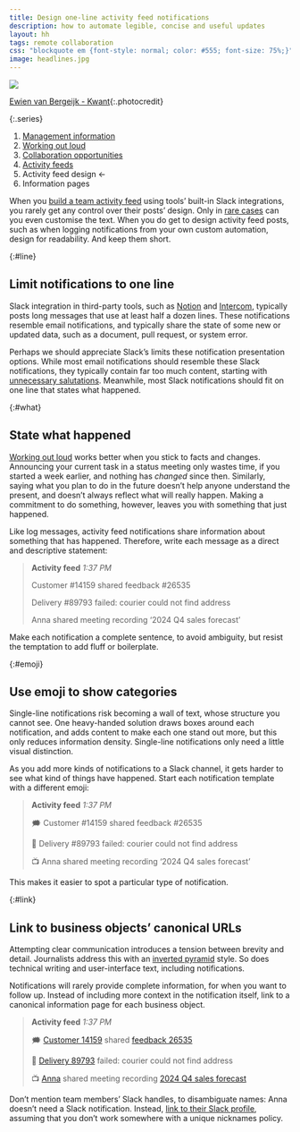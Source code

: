 ```yaml
---
title: Design one-line activity feed notifications
description: how to automate legible, concise and useful updates
layout: hh
tags: remote collaboration
css: "blockquote em {font-style: normal; color: #555; font-size: 75%;}"
image: headlines.jpg
---
```


![](headlines.jpg)

[Ewien van Bergeijk - Kwant](https://unsplash.com/photos/JWRFUKfGWSk){:.photocredit}

{:.series}
1. [Management information](management-information)
2. [Working out loud](work-out-loud)
3. [Collaboration opportunities](collaboration-opportunities)
4. [Activity feeds](activity-feed)
5. Activity feed design ←
6. Information pages

When you [build a team activity feed](activity-feed) using tools’ built-in Slack integrations,
you rarely get any control over their posts’ design.
Only in [rare cases](https://tally.so/help/slack-integration#e4eedb694aa845ec9b63bf879dbed9d1)
can you even customise the text.
When you do get to design activity feed posts,
such as when logging notifications from your own custom automation,
design for readability.
And keep them short.

{:#line}
## Limit notifications to one line

Slack integration in third-party tools, such as 
[Notion](https://www.notion.so/integrations/slack) and 
[Intercom](https://clearfeed.ai/how-to/configure-slack-for-intercom),
typically posts long messages that use at least half a dozen lines.
These notifications resemble email notifications, and typically share the state of some new or updated data, such as a document, pull request, or system error.

Perhaps we should appreciate Slack’s limits these notification presentation options.
While most email notifications should resemble these Slack notifications,
they typically contain far too much content,
starting with [unnecessary salutations](omit-notification-salutations).
Meanwhile, most Slack notifications should fit on one line that states what happened.

{:#what}
## State what happened

[Working out loud](work-out-loud) works better when you stick to facts and changes.
Announcing your current task in a status meeting only wastes time,
if you started a week earlier, and nothing has _changed_ since then.
Similarly, saying what you plan to do in the future doesn’t help anyone understand the present,
and doesn’t always reflect what will really happen.
Making a commitment to do something, however, leaves you with something that just happened.

Like log messages, activity feed notifications share information about something that has happened.
Therefore, write each message as a direct and descriptive statement:

> **Activity feed** _1:37 PM_
> 
> Customer #14159 shared feedback #26535
> 
> Delivery #89793 failed: courier could not find address
> 
> Anna shared meeting recording ‘2024 Q4 sales forecast’

Make each notification a complete sentence, to avoid ambiguity,
but resist the temptation to add fluff or boilerplate.

{:#emoji}
## Use emoji to show categories

Single-line notifications risk becoming a wall of text, whose structure you cannot see.
One heavy-handed solution draws boxes around each notification,
and adds content to make each one stand out more,
but this only reduces information density.
Single-line notifications only need a little visual distinction.

As you add more kinds of notifications to a Slack channel,
it gets harder to see what kind of things have happened.
Start each notification template with a different emoji:

> **Activity feed** _1:37 PM_
> 
> 🗯️ Customer #14159 shared feedback #26535
> 
> 🚚 Delivery #89793 failed: courier could not find address
> 
> 📺 Anna shared meeting recording ‘2024 Q4 sales forecast’

This makes it easier to spot a particular type of notification.

{:#link}
## Link to business objects’ canonical URLs

Attempting clear communication introduces a tension between brevity and detail.
Journalists address this with an [inverted pyramid](https://en.wikipedia.org/wiki/Inverted_pyramid_(journalism)) style.
So does technical writing and user-interface text, including notifications.

Notifications will rarely provide complete information, for when you want to follow up.
Instead of including more context in the notification itself, link to a canonical information page for each business object.

> **Activity feed** _1:37 PM_
> 
> 🗯️ [Customer 14159](http://example.com/customer/14159) shared [feedback 26535](http://example.com/feedback/26535)
> 
> 🚚 [Delivery 89793](http://example.com/feedback/89793) failed: courier could not find address
> 
> 📺 [Anna](https://example.slack.com/team/U023846FFFF) shared meeting recording [2024 Q4 sales forecast](http://example.com/file/pqUOSepEvPe3CWyvx0cbog)

Don’t mention team members’ Slack handles, to disambiguate names:
Anna doesn’t need a Slack notification.
Instead, [link to their Slack profile](https://slack.com/intl/en-gb/help/articles/360003827751),
assuming that you don’t work somewhere with a unique nicknames policy.
